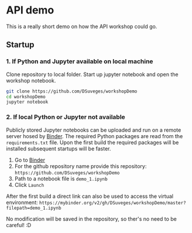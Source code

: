 # API demo

This is a really short demo on how the API workshop could go.

## Startup


### 1. If Python and Jupyter available on local machine

Clone repository to local folder. Start up jupyter notebook and open the workshop notebook.

```bash
git clone https://github.com/DSuveges/workshopDemo
cd workshopDemo
jupyter notebook
```

### 2. If local Python or Jupyter not available

Publicly stored Jupyter notebooks can be uploaded and run on a remote server hosed by [Binder](https://mybinder.org/). The required Python packages are read from the `requirements.txt` file. Upon the first build the required packages will be installed subsequent startups will be faster. 

1. Go to [Binder](https://mybinder.org/)
2. For the github repository name provide this repository: `https://github.com/DSuveges/workshopDemo`
3. Path to a notebook file is `demo_1.ipynb`
4. Click `Launch`

After the first build a direct link can also be used to access the virtual environment: 
`https://mybinder.org/v2/gh/DSuveges/workshopDemo/master?filepath=demo_1.ipynb`

No modification will be saved in the repository, so ther's no need to be careful! :D 